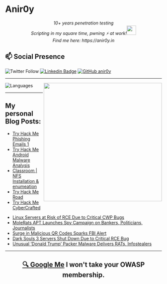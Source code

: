# Anir0y

<p align="center"><em>10+ years penetration testing<br>
  Scripting in my square time, pwning ⚡ at work!<img src="https://media.giphy.com/media/WUlplcMpOCEmTGBtBW/giphy.gif" width="30"> <br>
  Find me here: https://anir0y.in
</em></p>

## 📫 Social Presence

![Twitter Follow](https://img.shields.io/twitter/follow/anir0y?color=blue&style=for-the-badge&logo=twitter)
[![Linkedin Badge](https://img.shields.io/badge/Animesh%20Roy-Connect%20on%20linkedin-black?style=for-the-badge&logo=linkedin)](https://www.linkedin.com/in/anir0y/)
[![GitHub anir0y](https://img.shields.io/github/followers/anir0y?label=GitHub&style=for-the-badge&logo=github)](https://github.com/anir0y)

---

<img align='right' src="https://github-readme-stats.vercel.app/api?username=anir0y&show_icons=true&theme=dark" width="380">
<p align="left">
  <img  src="https://github-readme-stats.vercel.app/api/top-langs/?username=anir0y&layout=compact&hide=html,css" alt="Languages" />
</p>


---

## My personal Blog Posts:

<!-- CLASS:START -->
- [Try Hack Me Phishing Emails 1](https://classroom.anir0y.in/post/phishingemails1tryoe/)
- [Try Hack Me Android Malware Analysis](https://classroom.anir0y.in/post/tryhackme-androidmalwareanalysis/)
- [Classroom | NFS Installation & enumeation](https://classroom.anir0y.in/post/classroom-nfs/)
- [Try Hack Me Road](https://classroom.anir0y.in/post/tryhackme-road/)
- [Try Hack Me CyberCrafted](https://classroom.anir0y.in/post/tryhackme-cybercrafted/)
<!-- CLASS:END -->


<!-- THREAT:START -->
- [Linux Servers at Risk of RCE Due to Critical CWP Bugs](https://threatpost.com/linux-servers-rce-critical-cwp-bugs/177906/)
- [MoleRats APT Launches Spy Campaign on Bankers, Politicians, Journalists](https://threatpost.com/molerats-apt-spy-bankers-politicians-journalists/177907/)
- [Surge in Malicious QR Codes Sparks FBI Alert](https://threatpost.com/fbi-malicious-qr-codes/177902/)
- [Dark Souls 3 Servers Shut Down Due to Critical RCE Bug](https://threatpost.com/dark-souls-servers-down-rce-bug/177896/)
- [Unusual ‘Donald Trump’ Packer Malware Delivers RATs, Infostealers](https://threatpost.com/donald-trump-packer-malware-infostealers/177887/)
<!-- THREAT:END -->

---

<h2 align=center>
  <a href="https://google.com/search?q=@anir0y">🔍 Google Me</a> I won't take your OWASP membership. 
</h2>


